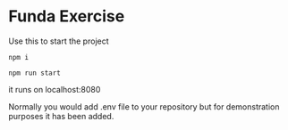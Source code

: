 # Funda Exercise
Use this to start the project

```npm i```

```npm run start```

it runs on localhost:8080

Normally you would add .env file to your repository but for demonstration purposes it has been added.
